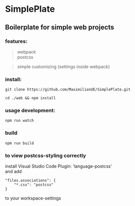 # SimplePlate
## Boilerplate for simple web projects

### features:

> webpack <br>
> postcss <br>

> simple customizing (settings inside webpack)

### install:

`git clone https://github.com/MaximilianUE/SimplePlate.git`

`cd ./web && npm install`


### usage development: 

`npm run watch`

### build

`npm run build`

### to view postcss-styling correctly 

install Visual Studio Code Plugin: 'language-postcss' <br>
and add

``` 
"files.associations": {
    "*.css": "postcss"
}
```

to your workspace-settings